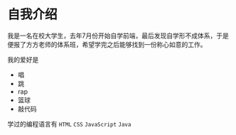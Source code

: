 # 自我介绍

我是一名在校大学生，去年7月份开始自学前端，最后发现自学形不成体系，于是便报了方方老师的体系班，希望学完之后能够找到一份称心如意的工作。

我的爱好是

* 唱
* 跳
* rap
* 篮球
* 敲代码

学过的编程语言有 `HTML` `CSS` `JavaScript` `Java`
